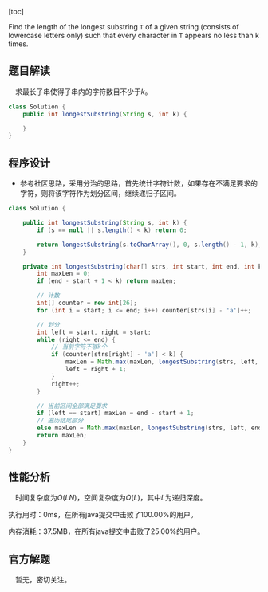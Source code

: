 [toc]

Find the length of the longest substring `T` of a given string (consists of lowercase letters only) such that every character in `T` appears no less than k times.



## 题目解读

&emsp;求最长子串使得子串内的字符数目不少于$k$。

```java
class Solution {
    public int longestSubstring(String s, int k) {

    }
}
```

## 程序设计

* 参考社区思路，采用分治的思路，首先统计字符计数，如果存在不满足要求的字符，则将该字符作为划分区间，继续递归子区间。

```java
class Solution {

    public int longestSubstring(String s, int k) {
        if (s == null || s.length() < k) return 0;

        return longestSubstring(s.toCharArray(), 0, s.length() - 1, k);
    }

    private int longestSubstring(char[] strs, int start, int end, int k) {
        int maxLen = 0;
        if (end - start + 1 < k) return maxLen;

        // 计数
        int[] counter = new int[26];
        for (int i = start; i <= end; i++) counter[strs[i] - 'a']++;

        // 划分
        int left = start, right = start;
        while (right <= end) {
            // 当前字符不够k个
            if (counter[strs[right] - 'a'] < k) {
                maxLen = Math.max(maxLen, longestSubstring(strs, left, right - 1, k));
                left = right + 1;
            }
            right++;
        }

        // 当前区间全部满足要求
        if (left == start) maxLen = end - start + 1;
        // 遍历结尾部分
        else maxLen = Math.max(maxLen, longestSubstring(strs, left, end, k));
        return maxLen;
    }
}
```

## 性能分析

&emsp;时间复杂度为$O(LN)$，空间复杂度为$O(L)$，其中$L$为递归深度。

执行用时：0ms，在所有java提交中击败了100.00%的用户。

内存消耗：37.5MB，在所有java提交中击败了25.00%的用户。

## 官方解题

&emsp;暂无，密切关注。